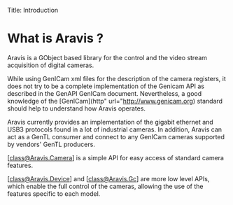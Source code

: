 Title: Introduction

# What is Aravis ?

Aravis is a GObject based library for the control and the video stream
acquisition of digital cameras.

While using GenICam xml files for the description of the camera registers, it
does not try to be a complete implementation of the Genicam API as described in
the GenAPI GenICam document. Nevertheless, a good knowledge of the
[GenICam](http" url="http://www.genicam.org) standard should help to understand
how Aravis operates.

Aravis currently provides an implementation of the gigabit ethernet and USB3
protocols found in a lot of industrial cameras. In addition, Aravis can act
as a GenTL consumer and connect to any GenICam cameras supported by vendors' GenTL producers.

[class@Aravis.Camera] is a simple API for easy access of standard camera features.

[class@Aravis.Device] and [class@Aravis.Gc] are more low level APIs, which
enable the full control of the cameras, allowing the use of the features
specific to each model.
